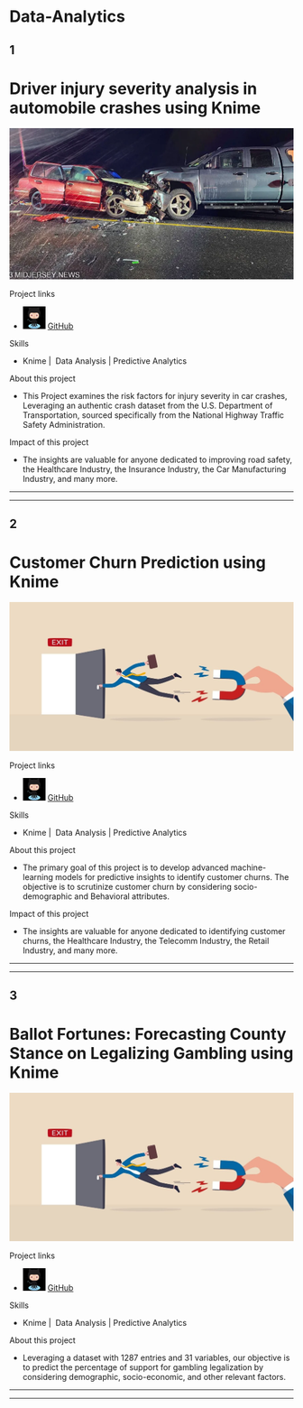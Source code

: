 # Data-Analytics

## 1
<h1>Driver injury severity analysis in automobile crashes using Knime </h1>

![](/assets/carcrash.jpeg)

Project links

- <img src="/assets/github.jpeg" alt="Alt Text" width="40" height="40"> [GitHub](https://github.com/PNaveenVarma/-Driver-injury-severity-analysis-in-automobile-crashes)

Skills
- Knime |  Data Analysis | Predictive Analytics 

About this project
- This Project examines the risk factors for injury severity in car crashes, Leveraging an authentic crash dataset from the U.S. Department of Transportation, sourced specifically from the National Highway Traffic Safety Administration.

Impact of this project
- The insights are valuable for anyone dedicated to improving road safety, the Healthcare Industry, the Insurance Industry, the Car Manufacturing Industry, and many more.

********************************************************************************************************************************
********************************************************************************************************************************


## 2
<h1>Customer Churn Prediction using Knime</h1> 

![](/assets/churn.jpeg)

Project links
- <img src="/assets/github.jpeg" alt="Alt Text" width="40" height="40"> [GitHub](https://github.com/PNaveenVarma/Customer-Churn-Prediction)

Skills
- Knime |  Data Analysis | Predictive Analytics 

About this project
- The primary goal of this project is to develop advanced machine-learning models for predictive insights to identify customer churns. The objective is to scrutinize customer churn by considering socio-demographic and Behavioral attributes.

Impact of this project
- The insights are valuable for anyone dedicated to identifying customer churns, the Healthcare Industry, the Telecomm Industry, the Retail Industry, and many more.

********************************************************************************************************************************
********************************************************************************************************************************

## 3
<h1>Ballot Fortunes: Forecasting County Stance on Legalizing Gambling using Knime</h1> 

![](/assets/churn.jpeg)

Project links
- <img src="/assets/github.jpeg" alt="Alt Text" width="40" height="40"> [GitHub](https://github.com/PNaveenVarma/Ballot-Fortunes-Forecasting-County-Stance-on-Legalizing-Gaming)

Skills
- Knime |  Data Analysis | Predictive Analytics 

About this project
- Leveraging a dataset with 1287 entries and 31 variables, our objective is to predict the percentage of support for gambling legalization by considering demographic, socio-economic, and other relevant factors.

********************************************************************************************************************************
********************************************************************************************************************************
